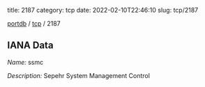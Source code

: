 title: 2187
category: tcp
date: 2022-02-10T22:46:10
slug: tcp/2187

[portdb](/) / [tcp](/category/tcp.html) / 2187


## IANA Data

_Name:_ ssmc

_Description:_ Sepehr System Management Control

